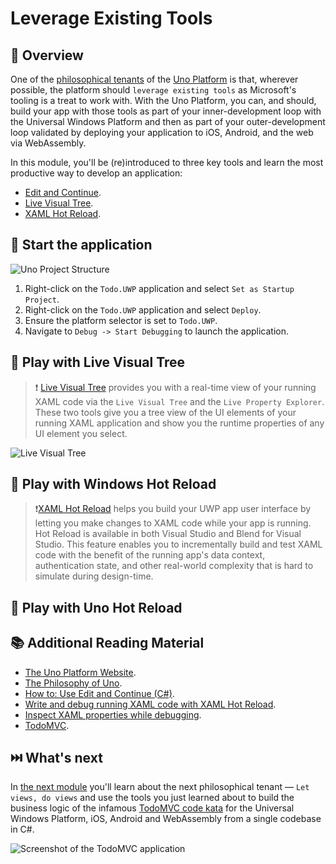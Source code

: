 # Leverage Existing Tools

## 📖 Overview

One of the [philosophical tenants][philosophy-of-uno] of the [Uno Platform][uno-platform] is that, wherever possible, the platform should `leverage existing tools` as Microsoft's tooling is a treat to work with. With the Uno Platform, you can, and should, build your app with those tools as part of your inner-development loop with the Universal Windows Platform and then as part of your outer-development loop validated by deploying your application to iOS, Android, and the web via WebAssembly. 

In this module, you'll be (re)introduced to three key tools and learn the most productive way to develop an application:

- [Edit and Continue][edit-and-continue].
- [Live Visual Tree][live-visual-tree].
- [XAML Hot Reload][xaml-hot-reload].

## 🎯 Start the application

![Uno Project Structure](../01-Introduction-to-Uno/uno-project-structure.png)

1. Right-click on the `Todo.UWP` application and select `Set as Startup Project`.
2. Right-click on the `Todo.UWP` application and select `Deploy`.
3. Ensure the platform selector is set to `Todo.UWP`.
4. Navigate to `Debug -> Start Debugging` to launch the application.

<!-- E&C is currently broken in VS2019

## 🎯 Play with C# Edit and Continue

> 🛈️ [Edit and Continue][edit-and-continue] is a time-saving feature that enables you to make changes to your source code while your program is in break mode. When you resume execution of the program by choosing an execution command like `Continue` or `Step`, `Edit and Continue` automatically applies the code changes. This allows you to make changes to your code during a debugging session, instead of having to stop, recompile your entire program, and restart the debugging session.

1. Introduce people to feature, don't assume pre-existing knowledge.
1. Startup the UWP head of the Todo app in `DEBUG` mode (right-click ->

-->

## 🎯 Play with Live Visual Tree

>❗️ [Live Visual Tree][live-visual-tree] provides you with a real-time view of your running XAML code via the `Live Visual Tree` and the `Live Property Explorer`. These two tools give you a tree view of the UI elements of your running XAML application and show you the runtime properties of any UI element you select.

![Live Visual Tree](live-visual-tree.png)

## 🎯 Play with Windows Hot Reload

>❗️[XAML Hot Reload][xaml-hot-reload] helps you build your UWP app user interface by letting you make changes to XAML code while your app is running. Hot Reload is available in both Visual Studio and Blend for Visual Studio. This feature enables you to incrementally build and test XAML code with the benefit of the running app's data context, authentication state, and other real-world complexity that is hard to simulate during design-time.

## 🎯 Play with Uno Hot Reload


## 📚 Additional Reading Material

- [The Uno Platform Website][uno-platform].
- [The Philosophy of Uno][philosophy-of-uno].
- [How to: Use Edit and Continue (C#)][edit-and-continue].
- [Write and debug running XAML code with XAML Hot Reload][xaml-hot-reload].
- [Inspect XAML properties while debugging][live-visual-tree].
- [TodoMVC][todomvc].

## ⏭️ What's next

In [the next module][next-module] you'll learn about the next philosophical tenant — `Let views, do views` and use the tools you just learned about to build the business logic of the infamous [TodoMVC code kata][todomvc] for the Universal Windows Platform, iOS, Android and WebAssembly from a single codebase in C#.

![Screenshot of the TodoMVC application](todo-mvc.png)

<!-- in-line links -->
[uno-platform]: https://platform.uno/

[previous-module]: ../01-Introduction-to-Uno/README.md
[next-module]: ../03-Let-views-do-views/README.md

[philosophy-of-uno]: https://platform.uno/docs/articles/concepts/overview/philosophy-of-uno.html

[edit-and-continue]: https://docs.microsoft.com/en-us/visualstudio/debugger/how-to-use-edit-and-continue-csharp
[live-visual-tree]: (https://docs.microsoft.com/en-us/visualstudio/debugger/inspect-xaml-properties-while-debugging)
[xaml-hot-reload]: https://docs.microsoft.com/en-us/visualstudio/debugger/xaml-hot-reload

[todomvc]: http://todomvc.com/
